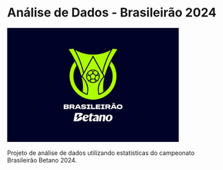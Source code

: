# Análise de Dados - Brasileirão 2024
<img src="brasileirao-2024-logo.webp" alt="banner" width="400"/>
<p></p>
Projeto de análise de dados utilizando estatísticas do campeonato Brasileirão Betano 2024.
